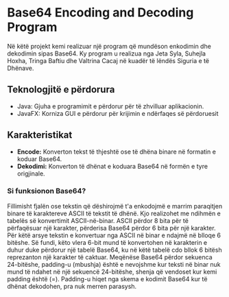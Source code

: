 # Base64 Encoding and Decoding Program

Në këtë projekt kemi realizuar një program që mundëson enkodimin dhe dekodimin sipas Base64. Ky program u realizua nga Jeta Syla, Suhejla Hoxha, Tringa Baftiu dhe Valtrina Cacaj 
në kuadër të lëndës Siguria e të Dhënave.

## Teknologjitë e përdorura

- Java: Gjuha e programimit e përdorur për të zhvilluar aplikacionin.
- JavaFX: Korniza GUI e përdorur për krijimin e ndërfaqes së përdoruesit

## Karakteristikat

- **Encode:** Konverton tekst të thjeshtë ose të dhëna binare në formatin e koduar Base64.
- **Dekodimi:** Konverton të dhënat e koduara Base64 në formën e tyre origjinale.


### Si funksionon Base64?

Fillimisht fjalën ose tekstin që dëshirojmë t'a enkodojmë e marrim paraqitjen binare të karaktereve ASCII të tekstit të dhënë. Kjo realizohet me ndihmën e tabelës së konvertimit ASCII-në-binar.
ASCII përdor 8 bita për të përfaqësuar një karakter, përderisa Base64 përdor 6 bita për një karakter. Për këtë arsye tekstin e konvertuar nga ASCII në binar e ndajmë në blloqe 6 bitëshe.
Së fundi, këto vlera 6-bit mund të konvertohen në karakterin e duhur duke përdorur një tabelë Base64, ku në këtë tabelë cdo bllok 6 bitësh reprezanton një karakter të caktuar.
Meqënëse Base64 përdor sekuenca 24-bitëshe, padding-u (mbushja) është e nevojshme kur teksti në binar nuk mund të ndahet në një sekuencë 24-bitëshe, shenja që vendoset kur kemi padding është (=).
Padding-u hiqet nga skema e kodimit Base64 kur të dhënat dekodohen, pra nuk merren parasysh.

